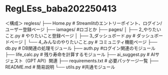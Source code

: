 # RegLEss_baba202250413

＜構成＞
regless/
├── Home.py                   # Streamlitのエントリーポイント、ログイン/ユーザー登録ページ
├── iamages/                  #ロゴとか
├── pages/
│   ├── 2_やりたいこと.py                  # やりたいこと登録ページ
│   ├── 3_ダッシュボード.py                # ダッシュボードページ
│   └── 4_みんなのやりたいこと.py          # コミュニティ機能ページ
├── db.py                    # DB関連の処理モジュール
├── auth.py                  #ログイン関連のモジュール
├── life_calc.py             # 残り寿命を計算するモジュール
├── ai_suggest.py            # AIサジェスト（GPT API）関連
├── requirements.txt         # 必要パッケージ一覧
├── README.md                # 簡易説明
└── utils.py                 #共通モジュール

